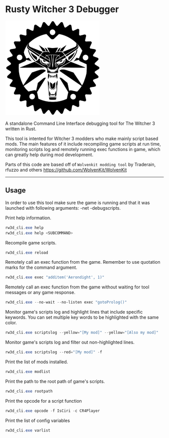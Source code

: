 # Rusty Witcher 3 Debugger

<img src="./docs/rw3d.png" alt="Logo" width="300"/>

A standalone Command Line Interface debugging tool for The Witcher 3 written in Rust.

This tool is intented for Witcher 3 modders who make mainly script based mods.
The main features of it include recompiling game scripts at run time, monitoring scripts log and remotely running exec functions in game, which can greatly help during mod development.

Parts of this code are based off of `Wolvenkit modding tool` by Traderain, rfuzzo and others
https://github.com/WolvenKit/WolvenKit

---


## Usage

In order to use this tool make sure the game is running and that it was launched with following arguments: -net -debugscripts.

Print help information.
```ps1
rw3d_cli.exe help
rw3d_cli.exe help <SUBCOMMAND>
```

Recompile game scripts.
```ps1
rw3d_cli.exe reload
```

Remotely call an exec function from the game. Remember to use quotation marks for the command argument.
```ps1
rw3d_cli.exe exec "additem('Aerondight', 1)"
```

Remotely call an exec function from the game without waiting for tool messages or any game response.
```ps1
rw3d_cli.exe --no-wait --no-listen exec "gotoProlog()"
```

Monitor game's scripts log and highlight lines that include specific keywords. You can set multiple key words to be highlighted with the same color.
```ps1
rw3d_cli.exe scriptslog --yellow="[My mod]" --yellow="[Also my mod]"
```

Monitor game's scripts log and filter out non-highlighted lines.
```ps1
rw3d_cli.exe scriptslog --red="[My mod]" -f
```

Print the list of mods installed.
```ps1
rw3d_cli.exe modlist
```

Print the path to the root path of game's scripts.
```ps1
rw3d_cli.exe rootpath
```

Print the opcode for a script function
```ps1
rw3d_cli.exe opcode -f IsCiri -c CR4Player
```

Print the list of config variables
```ps1
rw3d_cli.exe varlist
```